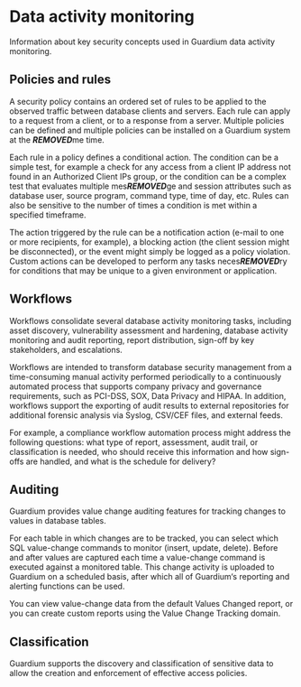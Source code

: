 # Data activity monitoring

Information about key security concepts used in Guardium data activity monitoring.

## Policies and rules

A security policy contains an ordered set of rules to be applied to the observed traffic between database clients and servers. Each rule can apply to a request from a client, or to a response from a server. Multiple policies can be defined and multiple policies can be installed on a Guardium system at the ***REMOVED***me time.

Each rule in a policy defines a conditional action. The condition can be a simple test, for example a check for any access from a client IP address not found in an Authorized Client IPs group, or the condition can be a complex test that evaluates multiple mes***REMOVED***ge and session attributes such as database user, source program, command type, time of day, etc. Rules can also be sensitive to the number of times a condition is met within a specified timeframe.

The action triggered by the rule can be a notification action (e-mail to one or more recipients, for example), a blocking action (the client session might be disconnected), or the event might simply be logged as a policy violation. Custom actions can be developed to perform any tasks neces***REMOVED***ry for conditions that may be unique to a given environment or application.

## Workflows

Workflows consolidate several database activity monitoring tasks, including asset discovery, vulnerability assessment and hardening, database activity monitoring and audit reporting, report distribution, sign-off by key stakeholders, and escalations.

Workflows are intended to transform database security management from a time-consuming manual activity performed periodically to a continuously automated process that supports company privacy and governance requirements, such as PCI-DSS, SOX, Data Privacy and HIPAA. In addition, workflows support the exporting of audit results to external repositories for additional forensic analysis via Syslog, CSV/CEF files, and external feeds.

For example, a compliance workflow automation process might address the following questions: what type of report, assessment, audit trail, or classification is needed, who should receive this information and how sign-offs are handled, and what is the schedule for delivery?

## Auditing

Guardium provides value change auditing features for tracking changes to values in database tables.

For each table in which changes are to be tracked, you can select which SQL value-change commands to monitor (insert, update, delete). Before and after values are captured each time a value-change command is executed against a monitored table. This change activity is uploaded to Guardium on a scheduled basis, after which all of Guardium‘s reporting and alerting functions can be used.

You can view value-change data from the default Values Changed report, or you can create custom reports using the Value Change Tracking domain. 

## Classification

Guardium supports the discovery and classification of sensitive data to allow the creation and enforcement of effective access policies.
